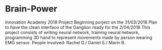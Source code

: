 # Brain-Power
Innovation Academy 2018 Project
Beginning porject on the 31/03/2018
Plan to have the clean interface of the Ganglion ready for the 2/04/2018
This project consists of writing neural network, training neural network, programming 3D hand to represent movements made by person wearing EMG sensor. 
People involved: Rachel D./ Daniel S./ Marin B. 
